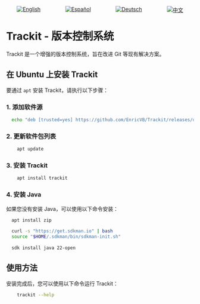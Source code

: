 
<p align="center" style="display: flex; justify-content: space-around; gap: 10px;">
  <a href="https://github.com/EnricVB/Trackit/tree/master/docs/README_en.md">
    <img src="https://img.shields.io/badge/lang-en-red.svg" alt="English">
  </a>
  <a href="https://github.com/EnricVB/Trackit/tree/master/docs/README_es.md">
    <img src="https://img.shields.io/badge/lang-es-yellow.svg" alt="Español">
  </a>
  <a href="https://github.com/EnricVB/Trackit/tree/master/docs/README_de.md">
    <img src="https://img.shields.io/badge/lang-de-blue.svg" alt="Deutsch">
  </a>
  <a href="https://github.com/EnricVB/Trackit/tree/master/docs/README_zh.md">
    <img src="https://img.shields.io/badge/lang-zh--cn-orange.svg" alt="中文">
  </a>
</p>

# Trackit - 版本控制系统

Trackit 是一个增强的版本控制系统，旨在改进 Git 等现有解决方案。

## 在 Ubuntu 上安装 Trackit

要通过 `apt` 安装 Trackit，请执行以下步骤：

### 1. 添加软件源
```bash
  echo "deb [trusted=yes] https://github.com/EnricVB/Trackit/releases/download/VERSION_TO_DOWNLOAD ./" | tee /etc/apt/sources.list.d/trackit.list
```

### 2. 更新软件包列表
```bash
    apt update
```

### 3. 安装 Trackit
```bash
    apt install trackit
```

### 4. 安装 Java
如果您没有安装 Java，可以使用以下命令安装：

```bash
  apt install zip
    
  curl -s "https://get.sdkman.io" | bash
  source "$HOME/.sdkman/bin/sdkman-init.sh"
    
  sdk install java 22-open
```

## 使用方法
安装完成后，您可以使用以下命令运行 Trackit：
```bash
    trackit --help
```
